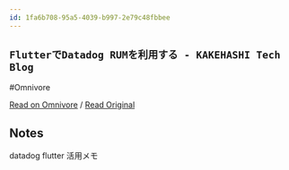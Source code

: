 ```yaml
---
id: 1fa6b708-95a5-4039-b997-2e79c48fbbee
---
```


## `FlutterでDatadog RUMを利用する - KAKEHASHI Tech Blog`
#Omnivore

[Read on Omnivore](https://omnivore.app/me/flutter-datadog-rum-kakehashi-tech-blog-18fa333ec8a) / [Read Original](https://kakehashi-dev.hatenablog.com/entry/2023/12/20/091000)

## Notes

datadog flutter 活用メモ

